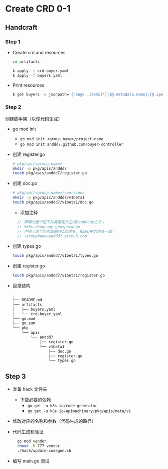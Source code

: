 # Create CRD 0-1

## Handcraft

### Step 1

- Create crd and resources

    ```sh
    cd artifacts

    k apply -f crd-buyer.yaml
    k apply -f buyers.yaml
    ```

- Print resources

    ```sh
    k get buyers -o jsonpath='{range .items[*]}{@.metadata.name}:{@.spec.name}{"\n"}{end}'
    ```

### Step 2

创建脚手架（以便代码生成）

- go mod init
  - `go mod init <group_name>/project-name`
  - `go mod init anddd7.github.com/buyer-controller`
- 创建 register.go

    ```sh
    # pkg/api/<group_name>
    mkdir -p pkg/apis/anddd7
    touch pkg/apis/anddd7/register.go
    ```

- 创建 doc.go

    ```sh
    # pkg/api/<group_name>/<version>
    mkdir -p pkg/apis/anddd7/v1beta1
    touch pkg/apis/anddd7/v1beta1/doc.go
    ```

  - 添加注释
  
  ```go
    // 声明为整个包下的类型定义生成DeepCopy方法；
    // +k8s:deepcopy-gen=package 
    // 声明了这个包对应的API的组名，和CRD中的组名一致；
    // +groupName=anddd7.github.com
  ```

- 创建 types.go

    ```sh
    touch pkg/apis/anddd7/v1beta1/types.go
    ```

- 创建 register.go

    ```sh
    touch pkg/apis/anddd7/v1beta1/register.go
    ```

- 目录结构
  
  ```sh
  .
  ├── README.md
  ├── artifacts
  │   ├── buyers.yaml
  │   └── crd-buyer.yaml
  ├── go.mod
  ├── go.sum
  └── pkg
      └── apis
          └── anddd7
              ├── register.go
              └── v1beta1
                  ├── doc.go
                  ├── register.go
                  └── types.go
  ```

## Step 3

- 准备 hack 文件夹
  - 下载必要的依赖
    - `go get -u k8s.io/code-generator`
    - `go get -u k8s.io/apimachinery/pkg/apis/meta/v1`
- 修改对应的名称和参数（代码生成的路径）
- 代码生成和验证

  ```sh
    go mod vendor
    chmod -R 777 vendor
    ./hack/update-codegen.sh
  ```
- 编写 main.go 测试
